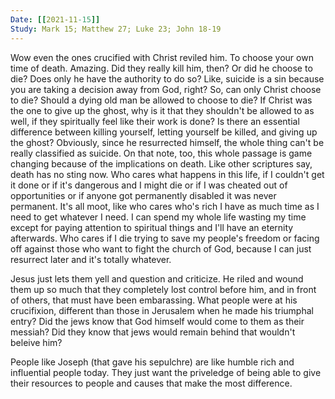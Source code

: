 ```yaml
---
Date: [[2021-11-15]]
Study: Mark 15; Matthew 27; Luke 23; John 18-19
---
```

Wow even the ones crucified with Christ reviled him. 
To choose your own time of death. Amazing. Did they really kill him, then? Or did he choose to die? Does only he have the authority to do so? Like, suicide is a sin because you are taking a decision away from God, right? So, can only Christ choose to die? Should a dying old man be allowed to choose to die? If Christ was the one to give up the ghost, why is it that they shouldn't be allowed to as well, if they spiritually feel like their work is done? Is there an essential difference between killing yourself, letting yourself be killed, and giving up the ghost?
Obviously, since he resurrected himself, the whole thing can't be really classified as suicide.
On that note, too, this whole passage is game changing because of the implications on death. Like other scriptures say, death has no sting now. Who cares what happens in this life, if I couldn't get it done or if it's dangerous and I might die or if I was cheated out of opportunities or if anyone got permanently disabled it was never permanent. It's all moot, like who cares who's rich I have as much time as I need to get whatever I need. I can spend my whole life wasting my time except for paying attention to spiritual things and I'll have an eternity afterwards. Who cares if I die trying to save my people's freedom or facing off against those who want to fight the church of God, because I can just resurrect later and it's totally whatever. 

Jesus just lets them yell and question and criticize. He riled and wound them up so much that they completely lost control before him, and in front of others, that must have been embarassing. 
What people were at his crucifixion, different than those in Jerusalem when he made his triumphal entry?
Did the jews know that God himself would come to them as their messiah? Did they know that jews would remain behind that wouldn't beleive him?

People like Joseph (that gave his sepulchre) are like humble rich and influential people today. They just want the priveledge of being able to give their resources to people and causes that make the most difference.
